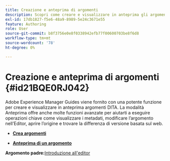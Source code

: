 ```yaml
---
title: Creazione e anteprima di argomenti
description: Scopri come creare e visualizzare in anteprima gli argomenti DITA in Adobe Experience Manager Guides.
exl-id: 17db1827-f5e6-48a9-8989-5e24c3671e55
feature: Authoring
role: User
source-git-commit: b8f3756e0e8f0338942efb77f00600703be8f6d8
workflow-type: tm+mt
source-wordcount: '78'
ht-degree: 0%

---
```


# Creazione e anteprima di argomenti {#id21BQE0RJ042}

Adobe Experience Manager Guides viene fornito con una potente funzione per creare e visualizzare in anteprima argomenti DITA. La modalità Anteprima offre anche molte funzioni avanzate per aiutarti a eseguire operazioni chiave come visualizzare i metadati, modificare l’argomento nell’Editor, aprire l’origine e trovare la differenza di versione basata sul web.

- **[Crea argomenti](web-editor-create-topics.md)**

- **[Anteprima di un argomento](web-editor-preview-topics.md)**


**Argomento padre:**&#x200B;[ Introduzione all&#39;editor](web-editor.md)
